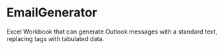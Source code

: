 # EmailGenerator
Excel Workbook that can generate Outlook messages with a standard text, replacing tags with tabulated data.
